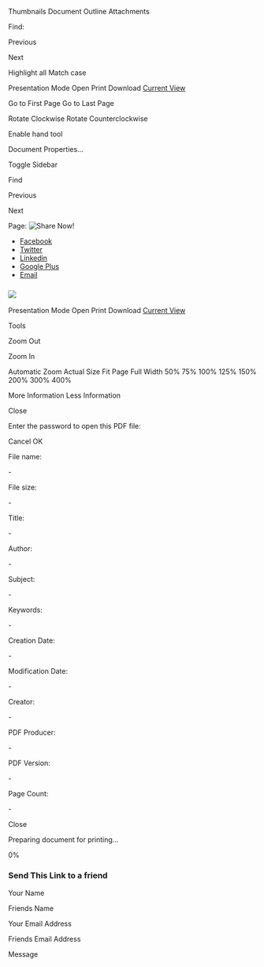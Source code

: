 Thumbnails Document Outline Attachments

Find: 

Previous

Next

 Highlight all  Match case

Presentation Mode Open Print Download [Current View](# "Current view (copy or open in new window)")

Go to First Page Go to Last Page

Rotate Clockwise Rotate Counterclockwise

Enable hand tool

Document Properties…

Toggle Sidebar

Find

Previous

Next

Page:  ![](https://docs.sailpoint.com/wp-content/plugins/pdf-viewer-for-wordpress/images/share.png "Share Now!")

* [Facebook](https://www.facebook.com/sharer/sharer.php?u=https://docs.sailpoint.com/pdf/?file=https://docs.sailpoint.com/wp-content/uploads/SailPoint-Support-and-Maintenance-Policy-for-SaaS-SW-v20200819.pdf)
* [Twitter](https://twitter.com/intent/tweet?url=https://docs.sailpoint.com/pdf/?file=https://docs.sailpoint.com/wp-content/uploads/SailPoint-Support-and-Maintenance-Policy-for-SaaS-SW-v20200819.pdf&text=I%20Liked%20this%20pdf)
* [Linkedin](http://www.linkedin.com/shareArticle?mini=true&url=https://docs.sailpoint.com/pdf/?file=https://docs.sailpoint.com/wp-content/uploads/SailPoint-Support-and-Maintenance-Policy-for-SaaS-SW-v20200819.pdf)
* [Google Plus](https://plus.google.com/share?url=https://docs.sailpoint.com/pdf/?file=https://docs.sailpoint.com/wp-content/uploads/SailPoint-Support-and-Maintenance-Policy-for-SaaS-SW-v20200819.pdf)
* [Email](#)

### [![](https://docs.sailpoint.com/wp-content/uploads/SailPoint-Logo-RGB-Inverse_xs.png)](https://docs.sailpoint.com/)

Presentation Mode Open Print Download [Current View](# "Current view (copy or open in new window)")

Tools

Zoom Out

Zoom In

Automatic Zoom Actual Size Fit Page Full Width 50% 75% 100% 125% 150% 200% 300% 400%

More Information Less Information

Close

Enter the password to open this PDF file:

Cancel OK

File name:

\-

File size:

\-

Title:

\-

Author:

\-

Subject:

\-

Keywords:

\-

Creation Date:

\-

Modification Date:

\-

Creator:

\-

PDF Producer:

\-

PDF Version:

\-

Page Count:

\-

Close

Preparing document for printing...

0%

### Send This Link to a friend

Your Name  
  
Friends Name  
  
Your Email Address  
  
Friends Email Address  
  
Message